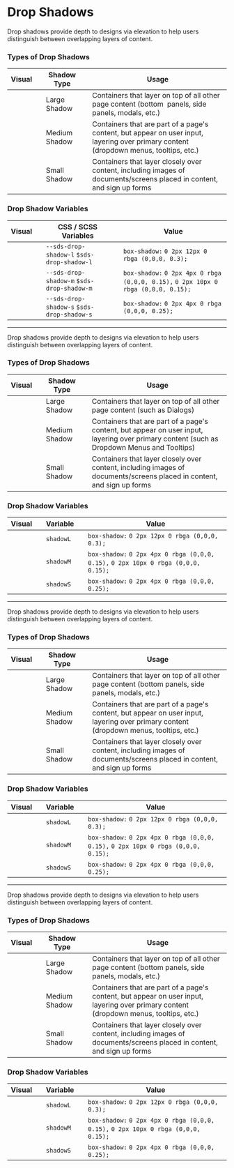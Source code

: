 # Drop Shadows

Drop shadows provide depth to designs via elevation to help users distinguish between overlapping layers of content.

### Types of Drop Shadows

| **Visual** |   | **Shadow Type** |   | **Usage** |
| --- | --- | --- | --- | --- |
|  |   | Large Shadow |   | Containers that layer on top of all other page content (bottom  panels, side panels, modals, etc.) |
|  |   | Medium Shadow |   | Containers that are part of a page's content, but appear on user input, layering over primary content (dropdown menus, tooltips, etc.) |
|  |   | Small Shadow |   | Containers that layer closely over content, including images of documents/screens placed in content, and sign up forms |

### Drop Shadow Variables

| **Visual** |   | **CSS / SCSS Variables** |   | **Value** |
| --- | --- | --- | --- | --- |
|  |   | `--sds-drop-shadow-l` `$sds-drop-shadow-l` |   | `box-shadow:` `0 2px 12px 0 rbga (0,0,0, 0.3);` |
|  |   | `--sds-drop-shadow-m` `$sds-drop-shadow-m` |   | `box-shadow:` `0 2px 4px 0 rbga (0,0,0, 0.15),` `0 2px 10px 0 rbga (0,0,0, 0.15);` |
|  |   | `--sds-drop-shadow-s` `$sds-drop-shadow-s` |   | `box-shadow:` `0 2px 4px 0 rbga (0,0,0, 0.25);` |

---

Drop shadows provide depth to designs via elevation to help users distinguish between overlapping layers of content.

### Types of Drop Shadows

| **Visual** |   | **Shadow Type** |   | **Usage** |
| --- | --- | --- | --- | --- |
|  |   | Large Shadow |   | Containers that layer on top of all other page content (such as Dialogs) |
|  |   | Medium Shadow |   | Containers that are part of a page's content, but appear on user input, layering over primary content (such as Dropdown Menus and Tooltips) |
|  |   | Small Shadow |   | Containers that layer closely over content, including images of documents/screens placed in content, and sign up forms |

### Drop Shadow Variables

| **Visual** |   | **Variable** |   | **Value** |
| --- | --- | --- | --- | --- |
|  |   | `shadowL` |   | `box-shadow:` `0 2px 12px 0 rbga (0,0,0, 0.3);` |
|  |   | `shadowM` |   | `box-shadow:` `0 2px 4px 0 rbga (0,0,0, 0.15),` `0 2px 10px 0 rbga (0,0,0, 0.15);` |
|  |   | `shadowS` |   | `box-shadow:` `0 2px 4px 0 rbga (0,0,0, 0.25);` |

---

Drop shadows provide depth to designs via elevation to help users distinguish between overlapping layers of content.

### Types of Drop Shadows

| **Visual** |   | **Shadow Type** |   | **Usage** |
| --- | --- | --- | --- | --- |
|  |   | Large Shadow |   | Containers that layer on top of all other page content (bottom panels, side panels, modals, etc.) |
|  |   | Medium Shadow |   | Containers that are part of a page's content, but appear on user input, layering over primary content (dropdown menus, tooltips, etc.) |
|  |   | Small Shadow |   | Containers that layer closely over content, including images of documents/screens placed in content, and sign up forms |

### Drop Shadow Variables

| **Visual** |   | **Variable** |   | **Value** |
| --- | --- | --- | --- | --- |
|  |   | `shadowL` |   | `box-shadow:` `0 2px 12px 0 rbga (0,0,0, 0.3);` |
|  |   | `shadowM` |   | `box-shadow:` `0 2px 4px 0 rbga (0,0,0, 0.15),` `0 2px 10px 0 rbga (0,0,0, 0.15);` |
|  |   | `shadowS` |   | `box-shadow:` `0 2px 4px 0 rbga (0,0,0, 0.25);` |

---

Drop shadows provide depth to designs via elevation to help users distinguish between overlapping layers of content.

### Types of Drop Shadows

| **Visual** |   | **Shadow Type** |   | **Usage** |
| --- | --- | --- | --- | --- |
|  |   | Large Shadow |   | Containers that layer on top of all other page content (bottom panels, side panels, modals, etc.) |
|  |   | Medium Shadow |   | Containers that are part of a page's content, but appear on user input, layering over primary content (dropdown menus, tooltips, etc.) |
|  |   | Small Shadow |   | Containers that layer closely over content, including images of documents/screens placed in content, and sign up forms |

### Drop Shadow Variables

| **Visual** |   | **Variable** |   | **Value** |
| --- | --- | --- | --- | --- |
|  |   | `shadowL` |   | `box-shadow:` `0 2px 12px 0 rbga (0,0,0, 0.3);` |
|  |   | `shadowM` |   | `box-shadow:` `0 2px 4px 0 rbga (0,0,0, 0.15),` `0 2px 10px 0 rbga (0,0,0, 0.15);` |
|  |   | `shadowS` |   | `box-shadow:` `0 2px 4px 0 rbga (0,0,0, 0.25);` |

